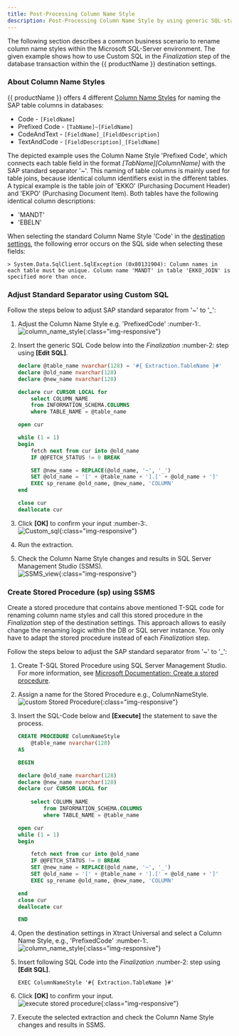 ```yaml
---
title: Post-Processing Column Name Style
description: Post-Processing Column Name Style by using generic SQL-statement
---
```


The following section describes a common business scenario to rename column name styles within the Microsoft SQL-Server environment.
The given example shows how to use Custom SQL in the *Finalization* step of the database transaction within the {{ productName }} destination settings.

### About Column Name Styles

{{ productName }} offers 4 different [Column Name Styles](https://help.theobald-software.com/en/xtract-universal/destinations/microsoft-sql-server#column-name-style) for naming the SAP table columns in databases:

- Code - `[FieldName]`
- Prefixed Code - `[TabName]~[FieldName]`
- CodeAndText - `[FieldName]_[FieldDescription]`
- TextAndCode - `[FieldDescription]_[FieldName]`

The depicted example uses the Column Name Style 'Prefixed Code', which connects each table field in the format *[TabName][ColumnName]* with the SAP standard separator '~'. 
This naming of table columns is mainly used for table joins, because identical column identifiers exist in the different tables. 
A typical example is the table join of 'EKKO' (Purchasing Document Header) and 'EKPO' (Purchasing Document Item). 
Both tables have the following identical column descriptions: 
- 'MANDT'
- 'EBELN'

When selecting the standard Column Name Style 'Code' in the [destination settings](https://help.theobald-software.com/en/xtract-universal/destinations/microsoft-sql-server#destination-settings), the following error occurs on the SQL side when selecting these fields:

```
> System.Data.SqlClient.SqlException (0x80131904): Column names in each table must be unique. Column name 'MANDT' in table 'EKKO_JOIN' is specified more than once.
```

### Adjust Standard Separator using Custom SQL

Follow the steps below to adjust SAP standard separator from '~' to '_':
1. Adjust the Column Name Style e.g. 'PrefixedCode' :number-1:.<br>
![column_name_style](../assets/images/xu/articles/destination_settings.png){:class="img-responsive"} 
2. Insert the generic SQL Code below into the *Finalization* :number-2: step using **[Edit SQL]**.<br>

	```sql
	declare @table_name nvarchar(128) = '#{ Extraction.TableName }#'
	declare @old_name nvarchar(128)
	declare @new_name nvarchar(128)

	declare cur CURSOR LOCAL for
		select COLUMN_NAME
		from INFORMATION_SCHEMA.COLUMNS
		where TABLE_NAME = @table_name

	open cur

	while (1 = 1)
	begin
		fetch next from cur into @old_name
		IF @@FETCH_STATUS != 0 BREAK

		SET @new_name = REPLACE(@old_name, '~', '_')
		SET @old_name = '[' + @table_name + '].[' + @old_name + ']'
		EXEC sp_rename @old_name, @new_name, 'COLUMN'
	end

	close cur
	deallocate cur
	```

3. Click **[OK]** to confirm your input :number-3:.<br>
![Custom_sql](../assets/images/xu/articles/custom_sql_finalization_step.png){:class="img-responsive"} 
4. Run the extraction. 
5. Check the Column Name Style changes and results in SQL Server Management Studio (SSMS).<br>
![SSMS_view](../assets/images/xu/articles/ssms_result_column_name_style.png){:class="img-responsive"} 


### Create Stored Procedure (sp) using SSMS

Create a stored procedure that contains above mentioned T-SQL code for renaming column name styles and call this stored procedure in the *Finalization* step of the destination settings. 
This approach allows to easily change the renaming logic within the DB or SQL server instance.
You only have to adapt the stored procedure instead of each *Finalization* step.

Follow the steps below to adjust the SAP standard separator from '~' to '_':
1. Create T-SQL Stored Procedure using SQL Server Management Studio. 
For more information, see [Microsoft Documentation: Create a stored procedure](https://docs.microsoft.com/en-us/sql/relational-databases/stored-procedures/create-a-stored-procedure?view=sql-server-ver15).
2. Assign a name for the Stored Procedure e.g., ColumnNameStyle.<br>
![custom Stored Procedure](../assets/images/xu/articles/ssms_object_explorer_custom_stored_procedure.png){:class="img-responsive"}
3. Insert the SQL-Code below and **[Execute]** the statement to save the process.<br>

	```sql
	CREATE PROCEDURE ColumnNameStyle 
		@table_name nvarchar(128)
	AS 

	BEGIN

	declare @old_name nvarchar(128)
	declare @new_name nvarchar(128)
	declare cur CURSOR LOCAL for
		
		select COLUMN_NAME
			from INFORMATION_SCHEMA.COLUMNS
			where TABLE_NAME = @table_name

	open cur
	while (1 = 1)
	begin

		fetch next from cur into @old_name
		IF @@FETCH_STATUS != 0 BREAK
		SET @new_name = REPLACE(@old_name, '~', '_')
		SET @old_name = '[' + @table_name + '].[' + @old_name + ']'
		EXEC sp_rename @old_name, @new_name, 'COLUMN'

	end
	close cur
	deallocate cur

	END
	``` 

4. Open the destination settings in Xtract Universal and select a Column Name Style, e.g., 'PrefixedCode' :number-1:.<br>
![column_name_style](../assets/images/xu/articles/destination_settings.png){:class="img-responsive"}
5. Insert following SQL Code into the *Finalization* :number-2: step using **[Edit SQL]**.

	```
	EXEC ColumnNameStyle '#{ Extraction.TableName }#'
	```

6. Click **[OK]** to confirm your input.<br>
![execute stored procedure](../assets/images/xu/articles/exec_sp_column_name_style.png){:class="img-responsive"}
7. Execute the selected extraction and check the Column Name Style changes and results in SSMS.


